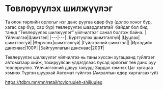 # Төвлөрүүлэх шилжүүлэг
Та олон төрлийн орлогыг нэг данс руугаа өдөр бүр (долоо хоног бүр, хагас сар бүр, сар бүр) төвлөрүүлэх шаардлагатай  байдаг бол бид таньд “Төвлөрүүлэх шилжүүлэг” үйлчилгээг санал болгож байна.
|Үйлчилгээ|Шимтгэл|
|---|---|
|Бүртгүүлэх|шимтгэлгүй|
|Цуцлах|шимтгэлгүй|
|Өөрчлөх|шимтгэлгүй|
|Гүйлгээний шимтгэл||
|Иргэдийн данснаас|100₮|
|Байгууллагын данснаас|200₮|

Төвлөрүүлэх шилжүүлэг үйлчилгээ нь таны хүссэн хугацаанд гүйлгээг автоматаар хийж, тохируулсан үлдэгдлээс бусад орлогыг төв данс руу төвлөрүүлнэ.
Үйлчилгээний давуу талууд:
Зардал хэмнэх
Цаг хугацаа хэмнэх
Түргэн шуурхай
Автомат гүйлгээ (Амралтын өдөр харгалзахгүй)

https://tdbm.mn/mn/retail/tovloruuleh-shiljuuleg